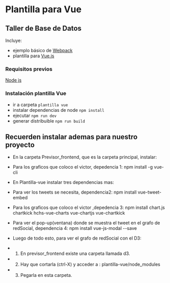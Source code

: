 # Plantilla para Vue
## Taller de Base de Datos

Incluye:
* ejemplo básico de [Webpack](https://webpack.github.io/)
* plantilla para [Vue.js](https://vuejs.org/)

### Requisitos previos
 [Node js](https://nodejs.org/es/download/)

### Instalación plantilla Vue

* ir a carpeta `plantilla vue`
* instalar dependencias de node `npm install`
* ejecutar `npm run dev`
* generar distribuible `npm run build`

## Recuerden instalar ademas para nuestro proyecto


* En la carpeta Previsor_frontend, que es la carpeta principal, instalar:
* Para los graficos que coloco el victor, depedencia 1: npm install -g vue-cli

* En Plantilla-vue instalar tres dependencias mas:

* Para ver los tweets se necesita, dependencia2: npm install vue-tweet-embed
* Para los graficos que coloco el victor ,depedencia 3: npm install chart.js chartkick hchs-vue-charts vue-chartjs vue-chartkick
* Para ver el pop-up(ventana) donde se muestra el tweet en el grafo de redSocial, dependencia 4: npm install vue-js-modal --save

* Luego de todo esto, para ver el grafo de redSocial con el D3:
* 1) En previsor_frontend existe una carpeta llamada d3.
* 2) Hay que cortarla (ctrl-X) y acceder a : plantilla-vue/node_modules
* 3) Pegarla en esta carpeta.


